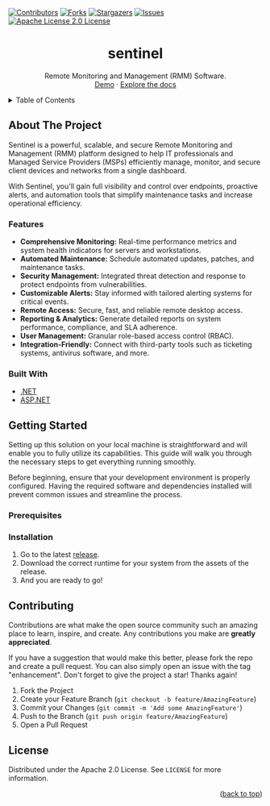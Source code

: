 <div id="top"></div>

<!-- Readme template from https://github.com/othneildrew/Best-README-Template -->

<!-- PROJECT SHIELDS -->
<!--
*** I'm using markdown "reference style" links for readability.
*** Reference links are enclosed in brackets [ ] instead of parentheses ( ).
*** See the bottom of this document for the declaration of the reference variables
*** for contributors-url, forks-url, etc. This is an optional, concise syntax you may use.
*** https://www.markdownguide.org/basic-syntax/#reference-style-links
-->

[![Contributors][contributors-shield]][contributors-url]
[![Forks][forks-shield]][forks-url]
[![Stargazers][stars-shield]][stars-url]
[![Issues][issues-shield]][issues-url]
[![Apache License 2.0 License][license-shield]][license-url]



<div align="center">

<h1 align="center">sentinel</h3>

  <p align="center">
    Remote Monitoring and Management (RMM) Software.
    <br />
    <a href="https://JelleBuning/sentinel/not_found">Demo</a>
    ·
    <a href="https://github.com/JelleBuning/sentinel/wiki">Explore the docs</a>
  </p>
</div>



<!-- TABLE OF CONTENTS -->
<details>
  <summary>Table of Contents</summary>
  <ol>
    <li>
      <a href="#about-the-project">About The Project</a>
      <ul>
        <li><a href="#features">Features</a></li>
        <li><a href="#built-with">Built With</a></li>
      </ul>
    </li>
    <li>
      <a href="#getting-started">Getting Started</a>
      <ul>
        <li><a href="#prerequisites">Prerequisites</a></li>
        <li><a href="#installation">Installation</a></li>
      </ul>
    </li>
    <li><a href="#contributing">Contributing</a></li>
    <li><a href="#license">License</a></li>
  </ol>
</details>



<!-- ABOUT THE PROJECT -->
## About The Project

Sentinel is a powerful, scalable, and secure Remote Monitoring and Management (RMM) platform designed to help IT professionals and Managed Service Providers (MSPs) efficiently manage, monitor, and secure client devices and networks from a single dashboard.

With Sentinel, you'll gain full visibility and control over endpoints, proactive alerts, and automation tools that simplify maintenance tasks and increase operational efficiency.


### Features
- **Comprehensive Monitoring:** Real-time performance metrics and system health indicators for servers and workstations.
- **Automated Maintenance:** Schedule automated updates, patches, and maintenance tasks.
- **Security Management:** Integrated threat detection and response to protect endpoints from vulnerabilities.
- **Customizable Alerts:** Stay informed with tailored alerting systems for critical events.
- **Remote Access:** Secure, fast, and reliable remote desktop access.
- **Reporting & Analytics:** Generate detailed reports on system performance, compliance, and SLA adherence.
- **User Management:** Granular role-based access control (RBAC).
- **Integration-Friendly:** Connect with third-party tools such as ticketing systems, antivirus software, and more.


### Built With

* [.NET](https://dotnet.microsoft.com/en-us/)
* [ASP.NET](https://dotnet.microsoft.com/en-us/apps/aspnet)


<!-- GETTING STARTED -->
## Getting Started
Setting up this solution on your local machine is straightforward and will enable you to fully utilize its capabilities. This guide will walk you through the necessary steps to get everything running smoothly.

Before beginning, ensure that your development environment is properly configured. Having the required software and dependencies installed will prevent common issues and streamline the process.

### Prerequisites

### Installation
1. Go to the latest [release](https://github.com/JelleBuning/sentinel/releases).
2. Download the correct runtime for your system from the assets of the release.
3. And you are ready to go! 



<!-- CONTRIBUTING -->
## Contributing

Contributions are what make the open source community such an amazing place to learn, inspire, and create. Any contributions you make are **greatly appreciated**.

If you have a suggestion that would make this better, please fork the repo and create a pull request. You can also simply open an issue with the tag "enhancement".
Don't forget to give the project a star! Thanks again!

1. Fork the Project
2. Create your Feature Branch (`git checkout -b feature/AmazingFeature`)
3. Commit your Changes (`git commit -m 'Add some AmazingFeature'`)
4. Push to the Branch (`git push origin feature/AmazingFeature`)
5. Open a Pull Request


<!-- LICENSE -->
## License

Distributed under the Apache 2.0 License. See `LICENSE` for more information.


<p align="right">(<a href="#top">back to top</a>)</p>



<!-- MARKDOWN LINKS & IMAGES -->
<!-- https://www.markdownguide.org/basic-syntax/#reference-style-links -->
[contributors-shield]: https://img.shields.io/github/contributors/JelleBuning/sentinel.svg?style=for-the-badge
[contributors-url]: https://github.com/JelleBuning/sentinel/graphs/contributors
[forks-shield]: https://img.shields.io/github/forks/JelleBuning/sentinel.svg?style=for-the-badge
[forks-url]: https://github.com/JelleBuning/sentinel/network/members
[stars-shield]: https://img.shields.io/github/stars/JelleBuning/sentinel.svg?style=for-the-badge
[stars-url]: https://github.com/JelleBuning/sentinel/stargazers
[issues-shield]: https://img.shields.io/github/issues/JelleBuning/sentinel.svg?style=for-the-badge
[issues-url]: https://github.com/JelleBuning/sentinel/issues
[license-shield]: https://img.shields.io/github/license/JelleBuning/sentinel.svg?style=for-the-badge
[license-url]: https://github.com/JelleBuning/sentinel/blob/master/LICENSE
